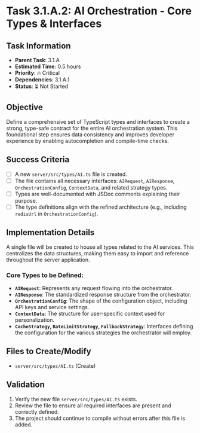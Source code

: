 # Task 3.1.A.2: AI Orchestration - Core Types & Interfaces

## **Task Information**
- **Parent Task**: 3.1.A
- **Estimated Time**: 0.5 hours
- **Priority**: 🔥 Critical
- **Dependencies**: 3.1.A.1
- **Status**: ⏳ Not Started

## **Objective**
Define a comprehensive set of TypeScript types and interfaces to create a strong, type-safe contract for the entire AI orchestration system. This foundational step ensures data consistency and improves developer experience by enabling autocompletion and compile-time checks.

## **Success Criteria**
- [ ] A new `server/src/types/AI.ts` file is created.
- [ ] The file contains all necessary interfaces: `AIRequest`, `AIResponse`, `OrchestrationConfig`, `ContextData`, and related strategy types.
- [ ] Types are well-documented with JSDoc comments explaining their purpose.
- [ ] The type definitions align with the refined architecture (e.g., including `redisUrl` in `OrchestrationConfig`).

## **Implementation Details**
A single file will be created to house all types related to the AI services. This centralizes the data structures, making them easy to import and reference throughout the server application.

### **Core Types to be Defined:**
- **`AIRequest`**: Represents any request flowing into the orchestrator.
- **`AIResponse`**: The standardized response structure from the orchestrator.
- **`OrchestrationConfig`**: The shape of the configuration object, including API keys and service settings.
- **`ContextData`**: The structure for user-specific context used for personalization.
- **`CacheStrategy`, `RateLimitStrategy`, `FallbackStrategy`**: Interfaces defining the configuration for the various strategies the orchestrator will employ.

## **Files to Create/Modify**
- `server/src/types/AI.ts` (Create)

## **Validation**
1. Verify the new file `server/src/types/AI.ts` exists.
2. Review the file to ensure all required interfaces are present and correctly defined.
3. The project should continue to compile without errors after this file is added.
